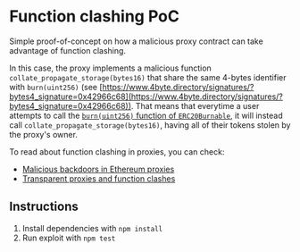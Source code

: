 # Function clashing PoC

Simple proof-of-concept on how a malicious proxy contract can take advantage of function clashing.

In this case, the proxy implements a malicious function `collate_propagate_storage(bytes16)` that share the same 4-bytes identifier with `burn(uint256)` (see [https://www.4byte.directory/signatures/?bytes4_signature=0x42966c68](https://www.4byte.directory/signatures/?bytes4_signature=0x42966c68)). That means that everytime a user attempts to call the [`burn(uint256)` function of `ERC20Burnable`](https://github.com/OpenZeppelin/openzeppelin-eth/blob/v2.1.3/contracts/token/ERC20/ERC20Burnable.sol#L15), it will instead call `collate_propagate_storage(bytes16)`, having all of their tokens stolen by the proxy's owner.

To read about function clashing in proxies, you can check:
- [Malicious backdoors in Ethereum proxies](https://medium.com/nomic-labs-blog/malicious-backdoors-in-ethereum-proxies-62629adf3357)
- [Transparent proxies and function clashes](https://docs.openzeppelin.com/sdk/2.5/pattern#transparent-proxies-and-function-clashes)

## Instructions

1. Install dependencies with `npm install`
2. Run exploit with `npm test`
